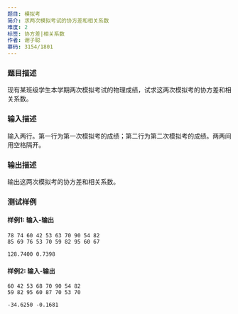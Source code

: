 ```yaml
---
题目: 模拟考
简介: 求两次模拟考试的协方差和相关系数
难度: 2
标签: 协方差|相关系数
作者: 谢子聪
慕码: 3154/1801
---
```


### 题目描述

现有某班级学生本学期两次模拟考试的物理成绩，试求这两次模拟考的协方差和相关系数。

### 输入描述

输入两行。第一行为第一次模拟考的成绩；第二行为第二次模拟考的成绩。两两间用空格隔开。

### 输出描述

输出这两次模拟考的协方差和相关系数。

### 测试样例

#### 样例1: 输入-输出

```
78 74 60 42 53 63 70 90 54 82
85 69 76 53 70 59 82 95 60 67
```

```
128.7400 0.7398
```

#### 样例2: 输入-输出

```
60 42 53 68 70 90 54 82
59 82 95 60 87 70 53 70
```

```
-34.6250 -0.1681
```


